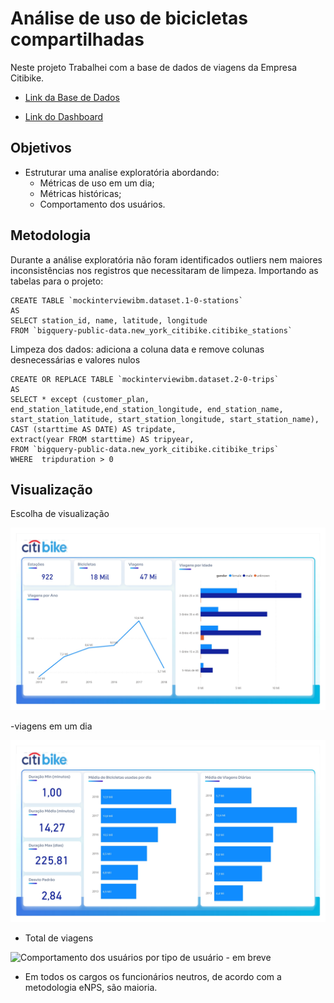 #  Análise de uso de bicicletas compartilhadas

Neste projeto Trabalhei com a base de dados de viagens da Empresa Citibike.
 - [Link da Base de Dados]()


 - [Link do Dashboard]()


## Objetivos
- Estruturar uma analise exploratória abordando:
    - Métricas de uso em um dia;
    - Métricas históricas;
    - Comportamento dos usuários.


## Metodologia

Durante a análise exploratória não foram identificados outliers nem maiores inconsistências nos registros que necessitaram de limpeza.
Importando as tabelas para o projeto:

```
CREATE TABLE `mockinterviewibm.dataset.1-0-stations`
AS
SELECT station_id, name, latitude, longitude
FROM `bigquery-public-data.new_york_citibike.citibike_stations`
```

Limpeza dos dados: adiciona a coluna data e remove colunas desnecessárias e valores nulos

```
CREATE OR REPLACE TABLE `mockinterviewibm.dataset.2-0-trips`
AS
SELECT * except (customer_plan, end_station_latitude,end_station_longitude, end_station_name, start_station_latitude, start_station_longitude, start_station_name),
CAST (starttime AS DATE) AS tripdate,
extract(year FROM starttime) AS tripyear,
FROM `bigquery-public-data.new_york_citibike.citibike_trips`
WHERE  tripduration > 0
```

## Visualização
Escolha de visualização

![Métricas de uso em um dia](https://github.com/Anacaloi/certificacao-ibm-laboratoria/blob/main/p7-jobprep/img/p1.jpg)

-viagens em um dia


![Métricas Históricas](https://github.com/Anacaloi/certificacao-ibm-laboratoria/blob/main/p7-jobprep/img/p2.jpg)
- Total de viagens


![Comportamento dos usuários por tipo de usuário - em breve]()
- Em todos os cargos os funcionários neutros, de acordo com a metodologia eNPS, são maioria.




